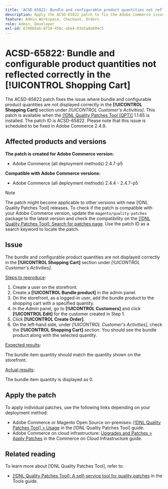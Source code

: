 ```yaml
---
title: 'ACSD-65822: Bundle and configurable product quantities not reflected correctly in the shopping cart'
description: Apply the ACSD-65822 patch to fix the Adobe Commerce issue where the quantity appeared as 0 in the customer shopping cart section in the admin panel when adding bundle products.
feature: Admin Workspace, Checkout, Orders
role: Admin, Developer
exl-id: 6740b5a6-8710-458c-abe4-03d2a8a694c5
---
```

# ACSD-65822: Bundle and configurable product quantities not reflected correctly in the [!UICONTROL Shopping Cart]

The ACSD-65822 patch fixes the issue where bundle and configurable product quantities are not displayed correctly in the **[!UICONTROL Shopping Cart]** section under *[!UICONTROL Customer's Activities]*. This patch is available when the [[!DNL Quality Patches Tool (QPT)]](/help/tools/quality-patches-tool/quality-patches-tool-to-self-serve-quality-patches.md) 1.1.65 is installed. The patch ID is ACSD-65822. Please note that this issue is scheduled to be fixed in Adobe Commerce 2.4.9.

## Affected products and versions

**The patch is created for Adobe Commerce version:**

* Adobe Commerce (all deployment methods) 2.4.7-p5

**Compatible with Adobe Commerce versions:**

* Adobe Commerce (all deployment methods) 2.4.4 - 2.4.7-p5

>[!NOTE]
>
>The patch might become applicable to other versions with new [!DNL Quality Patches Tool] releases. To check if the patch is compatible with your Adobe Commerce version, update the `magento/quality-patches` package to the latest version and check the compatibility on the [[!DNL Quality Patches Tool]: Search for patches page](https://experienceleague.adobe.com/tools/commerce-quality-patches/index.html). Use the patch ID as a search keyword to locate the patch.

## Issue

The bundle and configurable product quantities are not displayed correctly in the **[!UICONTROL Shopping Cart]** section under *[!UICONTROL Customer's Activities]*.

<u>Steps to reproduce</u>:

1. Create a user on the storefront.
2. Create a **[!UICONTROL Bundle product]** in the admin panel.
3. On the storefront, as a logged-in user, add the bundle product to the shopping cart with a specified quantity.
4. In the *Admin* panel, go to **[!UICONTROL Customers]** and click **[!UICONTROL Edit]** for the customer created in Step 1.
5. Click **[!UICONTROL Create Order]**.
6. On the left-hand side, under *[!UICONTROL Customer's Activities]*, check the **[!UICONTROL Shopping Cart]** section. You should see the bundle product along with the selected quantity.

<u>Expected results</u>:

The bundle item quantity should match the quantity shown on the storefront.

<u>Actual results</u>:

The bundle item quantity is displayed as 0.

## Apply the patch

To apply individual patches, use the following links depending on your deployment method:

* Adobe Commerce or Magento Open Source on-premises: [[!DNL Quality Patches Tool] > Usage](/help/tools/quality-patches-tool/usage.md) in the [!DNL Quality Patches Tool] guide.
* Adobe Commerce on cloud infrastructure: [Upgrades and Patches > Apply Patches](https://experienceleague.adobe.com/docs/commerce-cloud-service/user-guide/develop/upgrade/apply-patches.html) in the Commerce on Cloud Infrastructure guide.

## Related reading

To learn more about [!DNL Quality Patches Tool], refer to:

* [[!DNL Quality Patches Tool]: A self-service tool for quality patches](/help/tools/quality-patches-tool/quality-patches-tool-to-self-serve-quality-patches.md) in the Tools guide.
